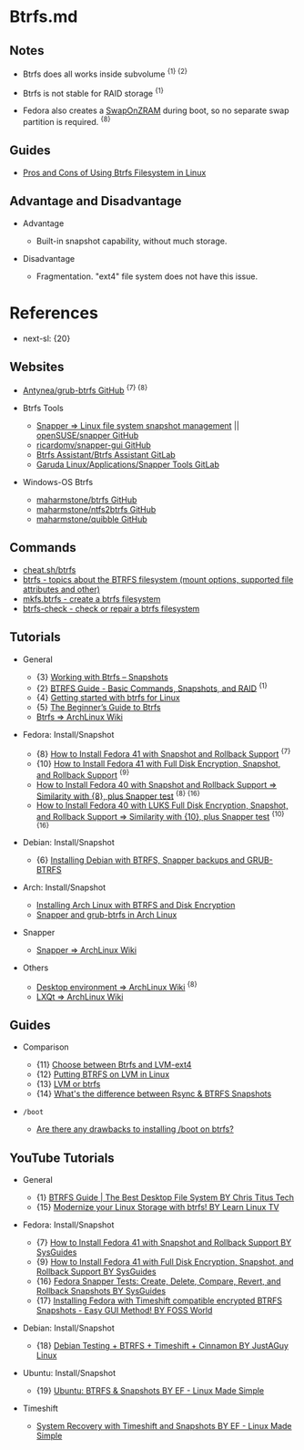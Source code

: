 # Btrfs.md

## Notes

* Btrfs does all works inside subvolume <sup>{1} {2}</sup>

* Btrfs is not stable for RAID storage <sup>{1}</sup>

* Fedora also creates a [SwapOnZRAM](https://fedoraproject.org/wiki/Changes/SwapOnZRAM) during boot, so no separate swap partition is required. <sup>{8}</sup>

## Guides

* [Pros and Cons of Using Btrfs Filesystem in Linux](https://itsfoss.com/btrfs/)

## Advantage and Disadvantage

* Advantage
  * Built-in snapshot capability, without much storage.

* Disadvantage
  * Fragmentation. "ext4" file system does not have this issue.

# References

* next-sl: {20}

## Websites

* [Antynea/grub-btrfs GitHub](https://github.com/Antynea/grub-btrfs) <sup>{7} {8}</sup>

* Btrfs Tools
  * [Snapper => Linux file system snapshot management](http://snapper.io/) || [openSUSE/snapper GitHub](https://github.com/openSUSE/snapper)
  * [ricardomv/snapper-gui GitHub](https://github.com/ricardomv/snapper-gui)
  * [Btrfs Assistant/Btrfs Assistant GitLab](https://gitlab.com/btrfs-assistant/btrfs-assistant)
  * [Garuda Linux/Applications/Snapper Tools GitLab](https://gitlab.com/garuda-linux/applications/snapper-tools)

* Windows-OS Btrfs
  * [maharmstone/btrfs GitHub](https://github.com/maharmstone/btrfs)
  * [maharmstone/ntfs2btrfs GitHub](https://github.com/maharmstone/ntfs2btrfs)
  * [maharmstone/quibble GitHub](https://github.com/maharmstone/quibble)

## Commands

* [cheat.sh/btrfs](https://cheat.sh/btrfs)
* [btrfs - topics about the BTRFS filesystem (mount options, supported file attributes and other)](https://man.archlinux.org/man/btrfs.5)
* [mkfs.btrfs - create a btrfs filesystem](https://man.archlinux.org/man/mkfs.btrfs.8)
* [btrfs-check - check or repair a btrfs filesystem](https://man.archlinux.org/man/btrfs-check.8)

## Tutorials

* General
  * {3} [Working with Btrfs – Snapshots](https://fedoramagazine.org/working-with-btrfs-snapshots/)
  * {2} [BTRFS Guide - Basic Commands, Snapshots, and RAID](https://christitus.com/btrfs-guide/) <sup>{1}</sup>
  * {4} [Getting started with btrfs for Linux](https://opensource.com/article/20/11/btrfs-linux)
  * {5} [The Beginner’s Guide to Btrfs](https://www.maketecheasier.com/the-beginners-guide-to-btrfs/)
  * [Btrfs => ArchLinux Wiki](https://wiki.archlinux.org/title/Btrfs)

* Fedora: Install/Snapshot
  * {8} [How to Install Fedora 41 with Snapshot and Rollback Support](https://sysguides.com/install-fedora-41-with-snapshot-and-rollback-support) <sup>{7}</sup>
  * {10} [How to Install Fedora 41 with Full Disk Encryption, Snapshot, and Rollback Support](https://sysguides.com/install-fedora-41-with-full-disk-encryption-snapshot-and-rollback-support) <sup>{9}</sup>
  * [How to Install Fedora 40 with Snapshot and Rollback Support => Similarity with {8}, plus Snapper test](https://sysguides.com/install-fedora-with-snapshot-and-rollback-support) <sup>{8} {16}</sup>
  * [How to Install Fedora 40 with LUKS Full Disk Encryption, Snapshot, and Rollback Support => Similarity with {10}, plus Snapper test](https://sysguides.com/install-fedora-with-luks-fde-snapshot-rollback-support) <sup>{10} {16}</sup>

* Debian: Install/Snapshot
  * {6} [Installing Debian with BTRFS, Snapper backups and GRUB-BTRFS](https://medium.com/@inatagan/installing-debian-with-btrfs-snapper-backups-and-grub-btrfs-27212644175f)

* Arch: Install/Snapshot
  * [Installing Arch Linux with BTRFS and Disk Encryption](https://itsfoss.com/arch-linux-install-encrypted-btrfs/)
  * [Snapper and grub-btrfs in Arch Linux](https://www.lorenzobettini.it/2023/03/snapper-and-grub-btrfs-in-arch-linux/)

* Snapper
  * [Snapper => ArchLinux Wiki](https://wiki.archlinux.org/title/Snapper)

* Others
  * [Desktop environment => ArchLinux Wiki](https://wiki.archlinux.org/title/Desktop_environment) <sup>{8}</sup>
  * [LXQt => ArchLinux Wiki](https://wiki.archlinux.org/title/LXQt)

## Guides

* Comparison
  
  * {11} [Choose between Btrfs and LVM-ext4](https://fedoramagazine.org/choose-between-btrfs-and-lvm-ext4/)
  * {12} [Putting BTRFS on LVM in Linux](https://www.baeldung.com/linux/btrfs-lvm)
  * {13} [LVM or btrfs](https://www.linuxquestions.org/questions/linux-newbie-8/lvm-or-btrfs-4175723711/)
  * {14} [What's the difference between Rsync & BTRFS Snapshots](https://askubuntu.com/questions/1143954/whats-the-difference-between-rsync-btrfs-snapshots)

* `/boot`
  * [Are there any drawbacks to installing /boot on btrfs?](https://www.reddit.com/r/btrfs/comments/ofm6sl/are_there_any_drawbacks_to_installing_boot_on/)

## YouTube Tutorials

* General
  * {1} [BTRFS Guide | The Best Desktop File System BY Chris Titus Tech](https://www.youtube.com/watch?v=J2QP4onqJKI)
  * {15} [Modernize your Linux Storage with btrfs! BY Learn Linux TV](https://www.youtube.com/watch?v=RPO-fS6HQbY)

* Fedora: Install/Snapshot
  * {7} [How to Install Fedora 41 with Snapshot and Rollback Support BY SysGuides](https://www.youtube.com/watch?v=LwM3wUXJyU8)
  * {9} [How to Install Fedora 41 with Full Disk Encryption, Snapshot, and Rollback Support BY SysGuides](https://www.youtube.com/watch?v=LT8gDWEaG4o)
  * {16} [Fedora Snapper Tests: Create, Delete, Compare, Revert, and Rollback Snapshots BY SysGuides](https://www.youtube.com/watch?v=hlAgYA4mVvs)
  * {17} [Installing Fedora with Timeshift compatible encrypted BTRFS Snapshots - Easy GUI Method! BY FOSS World](https://www.youtube.com/watch?v=bN8gGoBaZ5M)
  
* Debian: Install/Snapshot
  * {18} [Debian Testing + BTRFS + Timeshift + Cinnamon BY JustAGuy Linux](https://www.youtube.com/watch?v=IdqkjpsyUNg)

* Ubuntu: Install/Snapshot
  * {19} [Ubuntu: BTRFS & Snapshots BY EF - Linux Made Simple](https://www.youtube.com/watch?v=_sLSiL3oynk)

* Timeshift
  * [System Recovery with Timeshift and Snapshots BY EF - Linux Made Simple](https://www.youtube.com/watch?v=-s872is2-As)
